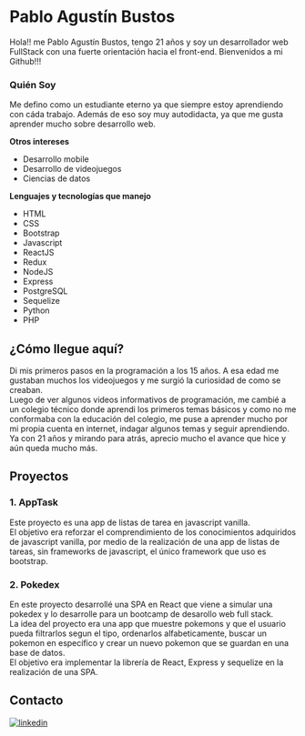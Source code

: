 # Pablo Agustín Bustos 
Hola!! me Pablo Agustín Bustos, tengo 21 años y soy un desarrollador web FullStack con una fuerte orientación hacia el front-end. Bienvenidos a mi Github!!!
### Quién Soy
Me defino como un estudiante eterno ya que siempre estoy aprendiendo con cáda trabajo. Además de eso soy muy autodidacta, ya que me gusta aprender mucho sobre desarrollo web.

**Otros intereses**
- Desarrollo mobile
- Desarrollo de videojuegos
- Ciencias de datos

**Lenguajes y tecnologías que manejo**
- HTML
- CSS
- Bootstrap
- Javascript
- ReactJS
- Redux
- NodeJS
- Express
- PostgreSQL
- Sequelize
- Python
- PHP

## ¿Cómo llegue aquí?
Di mis primeros pasos en la programación a los 15 años. A esa edad me gustaban muchos los videojuegos y me surgió la curiosidad de como se creaban. <br>
Luego de ver algunos videos informativos de programación, me cambié a un colegio técnico donde aprendi los primeros temas básicos y como no me conformaba con la educación del colegio, me puse a aprender mucho por mi propia cuenta en internet, indagar algunos temas y seguir aprendiendo.<br>
Ya con 21 años y mirando para atrás, aprecio mucho el avance que hice y aún queda mucho más.

## Proyectos
### 1. AppTask
Este proyecto es una app de listas de tarea en javascript vanilla. <br>El objetivo era reforzar el comprendimiento de los conocimientos adquiridos de javascript vanilla, por medio de la realización de una app de listas de tareas, sin frameworks de javascript, el único framework que uso es bootstrap.

### 2. Pokedex
En este proyecto desarrollé una SPA en React que viene a simular una pokedex y lo desarrolle para un bootcamp de desarollo web full stack. <br>La idea del proyecto era una app que muestre pokemons y que el usuario pueda filtrarlos segun el tipo, ordenarlos alfabeticamente, buscar un pokemon en específico y crear un nuevo pokemon que se guardan en una base de datos.<br>El objetivo era implementar la librería de React, Express y sequelize en la realización de una SPA.

## Contacto
[![linkedin](https://img.shields.io/badge/linkedin-0A66C2?style=for-the-badge&logo=linkedin&logoColor=white)](https://www.linkedin.com/in/pablo-bustos-/)
